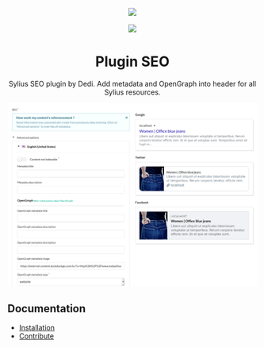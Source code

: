 <p align="center">
    <a href="https://sylius.com" target="_blank">
        <img src="https://demo.sylius.com/assets/shop/img/logo.png" />
    </a>
</p>

<p align="center">
    <a href="https://www.dedi-agency.com" target="_blank">
        <img src="https://www.dedi-agency.com/wp-content/uploads/2014/05/Dedi_logo_HD.png" />
    </a>
</p>

<h1 align="center">Plugin SEO</h1>

<p align="center">Sylius SEO plugin by Dedi. Add metadata and OpenGraph into header for all Sylius resources.</p>

![docs/data/seo_plugin_example.png](docs/data/seo_plugin_example.png)

## Documentation

- [Installation](doc/INSTALL.md)
- [Contribute](doc/CONTRIBUTE.md)
